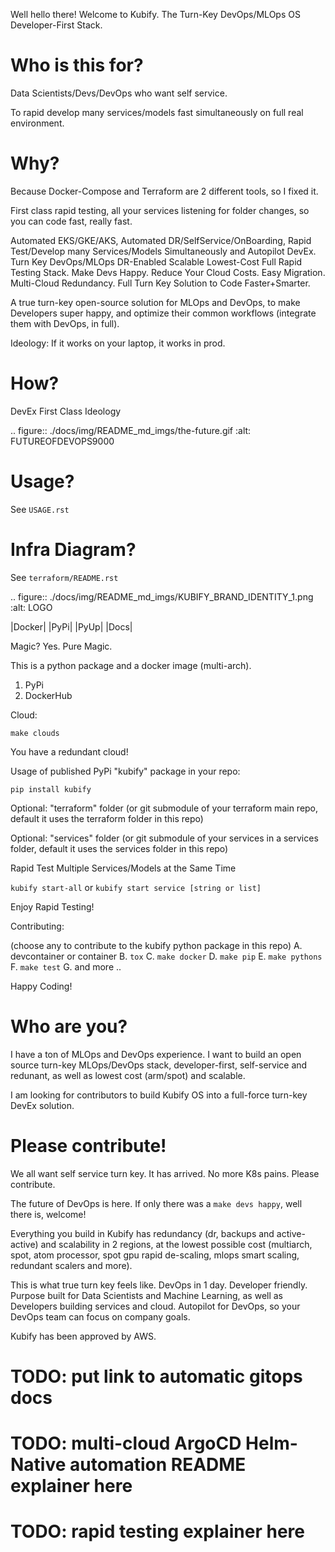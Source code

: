 Well hello there! Welcome to Kubify. The Turn-Key DevOps/MLOps OS Developer-First Stack.

Who is this for?
================

Data Scientists/Devs/DevOps who want self service.

To rapid develop many services/models fast simultaneously on full real
environment.

Why?
====

Because Docker-Compose and Terraform are 2 different tools, so I fixed
it.

First class rapid testing, all your services listening for folder
changes, so you can code fast, really fast.

Automated EKS/GKE/AKS, Automated DR/SelfService/OnBoarding, Rapid Test/Develop many Services/Models Simultaneously and Autopilot DevEx. Turn Key DevOps/MLOps DR-Enabled Scalable Lowest-Cost Full Rapid Testing Stack. Make Devs Happy. Reduce Your Cloud Costs. Easy Migration. Multi-Cloud Redundancy. Full Turn Key Solution to Code Faster+Smarter.

A true turn-key open-source solution for MLOps and DevOps, to make Developers super happy, and optimize their common workflows (integrate them with DevOps, in full).

Ideology: If it works on your laptop, it works in prod.

How?
====

DevEx First Class Ideology

.. figure:: ./docs/img/README_md_imgs/the-future.gif
   :alt: FUTUREOFDEVOPS9000

Usage?
======

See ``USAGE.rst``

Infra Diagram?
==============

See ``terraform/README.rst``

.. figure:: ./docs/img/README_md_imgs/KUBIFY_BRAND_IDENTITY_1.png
   :alt: LOGO

|Docker| |PyPi| |PyUp| |Docs|

Magic? Yes. Pure Magic.

This is a python package and a docker image (multi-arch).

1. PyPi
2. DockerHub


Cloud:

`make clouds`

You have a redundant cloud!


Usage of published PyPi "kubify" package in your repo:

`pip install kubify`

Optional: "terraform" folder (or git submodule of your terraform main repo, default it uses the terraform folder in this repo)

Optional: "services" folder (or git submodule of your services in a services folder, default it uses the services folder in this repo)


Rapid Test Multiple Services/Models at the Same Time

`kubify start-all` or `kubify start service [string or list]`

Enjoy Rapid Testing!


Contributing:

(choose any to contribute to the kubify python package in this repo)
A. devcontainer or container
B. `tox`
C. `make docker`
D. `make pip`
E. `make pythons`
F. `make test`
G. and more ..

Happy Coding!


Who are you?
============

I have a ton of MLOps and DevOps experience. I want to build an open source turn-key MLOps/DevOps stack, developer-first, self-service and redunant, as well as lowest cost (arm/spot) and scalable.

I am looking for contributors to build Kubify OS into a full-force turn-key DevEx solution.

Please contribute!
==================

We all want self service turn key. It has arrived. No more K8s pains.
Please contribute.

The future of DevOps is here. If only there was a `make devs happy`, well there is, welcome!

Everything you build in Kubify has redundancy (dr, backups and active-active) and scalability in 2 regions, at the lowest possible cost (multiarch, spot, atom processor, spot gpu rapid de-scaling, mlops smart scaling, redundant scalers and more).

This is what true turn key feels like. DevOps in 1 day. Developer friendly. Purpose built for Data Scientists and Machine Learning, as well as Developers building services and cloud. Autopilot for DevOps, so your DevOps team can focus on company goals.

Kubify has been approved by AWS.

# TODO: put link to automatic gitops docs
# TODO: multi-cloud ArgoCD Helm-Native automation README explainer here
# TODO: rapid testing explainer here